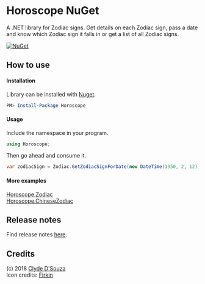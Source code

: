 # Horoscope NuGet
A .NET library for Zodiac signs. Get details on each Zodiac sign, pass a date and know which Zodiac sign it falls in or get a list of all Zodiac signs.

[![NuGet](https://img.shields.io/nuget/v/Horoscope.svg)](https://www.nuget.org/packages/Horoscope/)

     
## How to use
#### Installation 
Library can be installed with [Nuget](https://www.nuget.org/packages/Horoscope/).
```PowerShell
PM> Install-Package Horoscope 
```
#### Usage
Include the namespace in your program.
```C#
using Horoscope;
```

Then go ahead and consume it.
```C#
var zodiacSign = Zodiac.GetZodiacSignForDate(new DateTime(1950, 2, 12));
```

#### More examples
[Horoscope.Zodiac](https://github.com/ClydeDz/horoscope-nuget/blob/master/Src/Horoscope.TestConsole/ZodiacExamples.cs)   
[Horoscope.ChineseZodiac](https://github.com/ClydeDz/horoscope-nuget/blob/master/Src/Horoscope.TestConsole/ChineseZodiacExamples.cs)
   

## Release notes
Find release notes [here](https://github.com/ClydeDz/horoscope-nuget/wiki#release-notes).

## Credits
(c) 2018 [Clyde D'Souza](https://clydedsouza.net)   
Icon credits: [Firkin](https://openclipart.org/detail/297192/bold-zodiac-symbols-colour)
